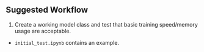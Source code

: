 ## Suggested Workflow
1. Create a working model class and test that basic training speed/memory usage are acceptable.
- `initial_test.ipynb` contains an example.